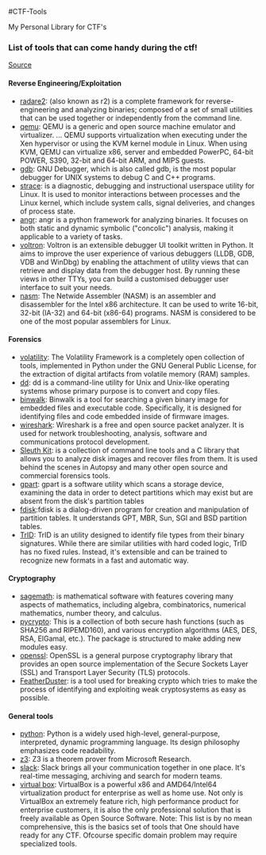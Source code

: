 #CTF-Tools

My Personal Library for CTF's

###  List of tools that can come handy during the ctf!

[Source](https://ctf.oddcoder.com/toolset "Permalink to AlexCTF")

#### Reverse Engineering/Exploitation

* [radare2][1]: (also known as r2) is a complete framework for reverse-engineering and analyzing binaries; composed of a set of small utilities that can be used together or independently from the command line.
* [qemu][2]: QEMU is a generic and open source machine emulator and virtualizer. ... QEMU supports virtualization when executing under the Xen hypervisor or using the KVM kernel module in Linux. When using KVM, QEMU can virtualize x86, server and embedded PowerPC, 64-bit POWER, S390, 32-bit and 64-bit ARM, and MIPS guests.
* [gdb][3]: GNU Debugger, which is also called gdb, is the most popular debugger for UNIX systems to debug C and C++ programs. 
* [strace][4]: is a diagnostic, debugging and instructional userspace utility for Linux. It is used to monitor interactions between processes and the Linux kernel, which include system calls, signal deliveries, and changes of process state. 
* [angr][5]: angr is a python framework for analyzing binaries. It focuses on both static and dynamic symbolic ("concolic") analysis, making it applicable to a variety of tasks.
* [voltron][6]: Voltron is an extensible debugger UI toolkit written in Python. It aims to improve the user experience of various debuggers (LLDB, GDB, VDB and WinDbg) by enabling the attachment of utility views that can retrieve and display data from the debugger host. By running these views in other TTYs, you can build a customised debugger user interface to suit your needs. 
* [nasm][7]: The Netwide Assembler (NASM) is an assembler and disassembler for the Intel x86 architecture. It can be used to write 16-bit, 32-bit (IA-32) and 64-bit (x86-64) programs. NASM is considered to be one of the most popular assemblers for Linux. 

#### Forensics

* [volatility][8]: The Volatility Framework is a completely open collection of tools, implemented in Python under the GNU General Public License, for the extraction of digital artifacts from volatile memory (RAM) samples.
* [dd][9]: dd is a command-line utility for Unix and Unix-like operating systems whose primary purpose is to convert and copy files. 
* [binwalk][10]: Binwalk is a tool for searching a given binary image for embedded files and executable code. Specifically, it is designed for identifying files and code embedded inside of firmware images. 
* [wireshark][11]: Wireshark is a free and open source packet analyzer. It is used for network troubleshooting, analysis, software and communications protocol development.
* [Sleuth Kit][12]: is a collection of command line tools and a C library that allows you to analyze disk images and recover files from them. It is used behind the scenes in Autopsy and many other open source and commercial forensics tools.
* [gpart][13]: gpart is a software utility which scans a storage device, examining the data in order to detect partitions which may exist but are absent from the disk's partition tables 
* [fdisk][14]:fdisk is a dialog-driven program for creation and manipulation of partition tables. It understands GPT, MBR, Sun, SGI and BSD partition tables.
* [TrID][15]: TrID is an utility designed to identify file types from their binary signatures. While there are similar utilities with hard coded logic, TrID has no fixed rules. Instead, it's extensible and can be trained to recognize new formats in a fast and automatic way. 

#### Cryptography

* [sagemath][16]: is mathematical software with features covering many aspects of mathematics, including algebra, combinatorics, numerical mathematics, number theory, and calculus.
* [pycrypto][17]: This is a collection of both secure hash functions (such as SHA256 and RIPEMD160), and various encryption algorithms (AES, DES, RSA, ElGamal, etc.). The package is structured to make adding new modules easy. 
* [openssl][18]: OpenSSL is a general purpose cryptography library that provides an open source implementation of the Secure Sockets Layer (SSL) and Transport Layer Security (TLS) protocols. 
* [FeatherDuster][19]: is a tool used for breaking crypto which tries to make the process of identifying and exploiting weak cryptosystems as easy as possible. 

#### General tools

* [python][20]: Python is a widely used high-level, general-purpose, interpreted, dynamic programming language. Its design philosophy emphasizes code readability. 
* [z3][21]: Z3 is a theorem prover from Microsoft Research. 
* [slack][22]: Slack brings all your communication together in one place. It's real-time messaging, archiving and search for modern teams.
* [virtual box][23]: VirtualBox is a powerful x86 and AMD64/Intel64 virtualization product for enterprise as well as home use. Not only is VirtualBox an extremely feature rich, high performance product for enterprise customers, it is also the only professional solution that is freely available as Open Source Software. Note: This list is by no mean comprehensive, this is the basics set of tools that One should have ready for any CTF. Ofcourse specific domain problem may require specialized tools. 

[1]: https://rada.re
[2]: http://qemu.org
[3]: https://www.sourceware.org/gdb/
[4]: https://sourceforge.net/projects/strace/
[5]: http://angr.io
[6]: https://github.com/snare/voltron
[7]: http://www.nasm.us/
[8]: http://www.volatilityfoundation.org/
[9]: https://www.gnu.org/s/coreutils/
[10]: http://binwalk.org/
[11]: https://wireshark.org
[12]: http://www.sleuthkit.org/
[13]: https://github.com/baruch/gpart
[14]: https://www.gnu.org/software/fdisk/
[15]: http://mark0.net/soft-trid-e.html
[16]: http://sagemath.org/
[17]: https://pypi.python.org/pypi/pycrypto
[18]: https://www.openssl.org
[19]: https://github.com/nccgroup/featherduster
[20]: https://www.python.org/
[21]: https://github.com/Z3Prover/z3
[22]: https://slack.com
[23]: https://www.virtualbox.org/

  
